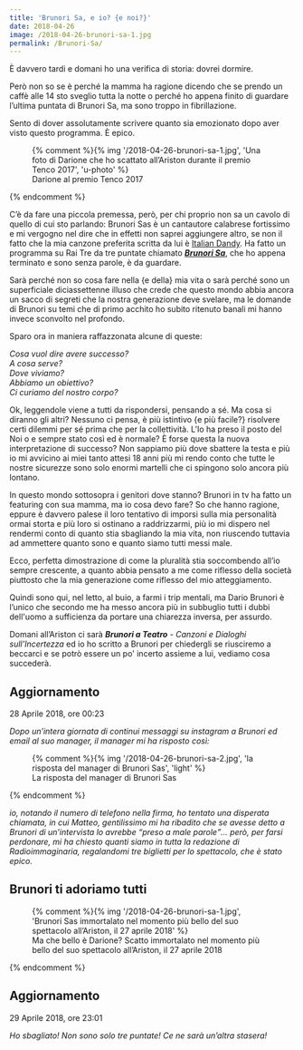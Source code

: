 ```yaml
---
title: 'Brunori Sa, e io? {e noi?}'
date: 2018-04-26
image: /2018-04-26-brunori-sa-1.jpg
permalink: /Brunori-Sa/
---
```

È davvero tardi e domani ho una verifica di storia: dovrei dormire.

Però non so se è perché la mamma ha ragione dicendo che se prendo un caffè alle 14 sto sveglio tutta la notte o perché ho appena finito di guardare l’ultima puntata di Brunori Sa, ma sono troppo in fibrillazione.<!--more -->

Sento di dover assolutamente scrivere quanto sia emozionato dopo aver visto questo programma. È epico.

<figure>{% comment %}{% img '/2018-04-26-brunori-sa-1.jpg', 'Una foto di Darione che ho scattato all’Ariston durante il premio Tenco 2017', 'u-photo' %}<figcaption>Darione al premio Tenco 2017</figcaption></figure>{% endcomment %}

C’è da fare una piccola premessa, però, per chi proprio non sa un cavolo di quello di cui sto parlando: Brunori Sas è un cantautore calabrese fortissimo e mi vergogno nel dire che in effetti non saprei aggiungere altro, se non il fatto che la mia canzone preferita scritta da lui è [Italian Dandy](https://youtu.be/C5Ra3qHSF68). Ha fatto un programma su Rai Tre da tre puntate chiamato <cite>[**Brunori Sa**](https://raiplay.it/programmi/brunorisa/ '“Brunori Sa„ su RaiPlay')</cite>, che ho appena terminato e sono senza parole, è da guardare.

Sarà perché non so cosa fare nella {e della} mia vita o sarà perché sono un superficiale diciassettenne illuso che crede che questo mondo abbia ancora un sacco di segreti che la nostra generazione deve svelare, ma le domande di Brunori su temi che di primo acchito ho subito ritenuto banali mi hanno invece sconvolto nel profondo.

Sparo ora in maniera raffazzonata alcune di queste:

*Cosa vuol dire avere successo?*   
*A cosa serve?*   
*Dove viviamo?*   
*Abbiamo un obiettivo?*   
*Ci curiamo del nostro corpo?*   

Ok, leggendole viene a tutti da rispondersi, pensando a sé. Ma cosa si diranno gli altri? Nessuno ci pensa, è più istintivo {e più facile?} risolvere certi dilemmi per sé prima che per la collettività. L’Io ha preso il posto del Noi o e sempre stato così ed è normale? È forse questa la nuova interpretazione di successo? Non sappiamo più dove sbattere la testa e più io mi avvicino ai miei tanto attesi 18 anni più mi rendo conto che tutte le nostre sicurezze sono solo enormi martelli che ci spingono solo ancora più lontano.

In questo mondo sottosopra i genitori dove stanno? Brunori in tv ha fatto un featuring con sua mamma, ma io cosa devo fare? So che hanno ragione, eppure è davvero palese il loro tentativo di imporsi sulla mia personalità ormai storta e più loro si ostinano a raddrizzarmi, più io mi dispero nel rendermi conto di quanto stia sbagliando la mia vita, non riuscendo tuttavia ad ammettere quanto sono e quanto siamo tutti messi male.

Ecco, perfetta dimostrazione di come la pluralità stia soccombendo all’io sempre crescente, a quanto abbia pensato a me come riflesso della società piuttosto che la mia generazione come riflesso del mio atteggiamento.

Quindi sono qui, nel letto, al buio, a farmi i trip mentali, ma Dario Brunori è l’unico che secondo me ha messo ancora più in subbuglio tutti i dubbi dell'uomo a sufficienza da portare una chiarezza inversa, per assurdo.

Domani all’Ariston ci sarà <cite>**Brunori a Teatro** - Canzoni e Dialoghi sull’Incertezza</cite> ed io ho scritto a Brunori per chiedergli se riusciremo a beccarci e se potrò essere un po' incerto assieme a lui, vediamo cosa succederà.

## Aggiornamento

<p 28 class='date'>28 Aprile 2018, ore 00:23</p>

*Dopo un’intera giornata di continui messaggi su instagram a Brunori ed email al suo manager, il manager mi ha risposto così:*

<figure>{% comment %}{% img '/2018-04-26-brunori-sa-2.jpg', 'la risposta del manager di Brunori Sas', 'light' %}<figcaption>La risposta del manager di Brunori Sas</figcaption></figure>{% endcomment %}

*io, notando il numero di telefono nella firma, ho tentato una disperata chiamata, in cui Matteo, gentilissimo mi ha ribadito che se avesse detto a Brunori di un’intervista lo avrebbe <q>preso a male parole</q>… però, per farsi perdonare, mi ha chiesto quanti siamo in tutta la redazione di Radioimmaginaria, regalandomi tre biglietti per lo spettacolo, che è stato epico.*

## Brunori ti adoriamo tutti

<figure>{% comment %}{% img '/2018-04-26-brunori-sa-1.jpg', 'Brunori Sas immortalato nel momento più bello del suo spettacolo all’Ariston, il 27 aprile 2018' %}<figcaption>Ma che bello è Darione? Scatto immortalato nel momento più bello del suo spettacolo all’Ariston, il 27 aprile 2018</figcaption></figure>{% endcomment %}

## Aggiornamento

<p class='date'>29 Aprile 2018, ore 23:01</p>

*Ho sbagliato! Non sono solo tre puntate! Ce ne sarà un’altra stasera!*
